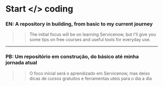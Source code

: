 # Start </> coding

### EN: A repository in building, from basic to my current journey 
>> The initial focus will be on learning Servicenow, but I'll give you some tips on free courses and useful tools for everyday use. 
________________________________________________________________________________________________________________________________________________________________________________________________________________

### PB: Um repositório em construção, do básico até   minha jornada atual
>> O foco inicial será o aprendizado em Servicenow, mas deixo dicas de cursos gratuitos e ferramentas uteis para o dia a dia



